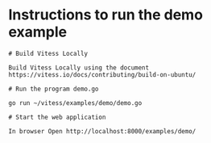 # Instructions to run the demo example

```
# Build Vitess Locally 

Build Vitess Locally using the document  https://vitess.io/docs/contributing/build-on-ubuntu/

# Run the program demo.go

go run ~/vitess/examples/demo/demo.go

# Start the web application

In browser Open http://localhost:8000/examples/demo/

```
